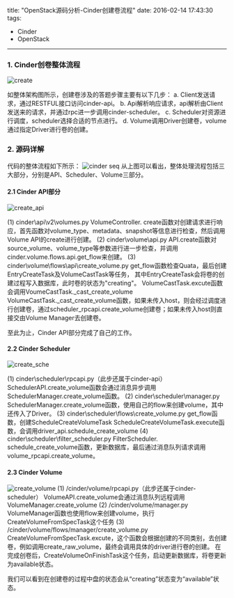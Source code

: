 title: "OpenStack源码分析-Cinder创建卷流程"
date: 2016-02-14 17:43:30
tags:
  - Cinder
  - OpenStack
---

### 1. Cinder创卷整体流程

![create](https://cloud.githubusercontent.com/assets/1736354/13130372/71de5178-d61e-11e5-8d7c-6b9f0a244e41.png)


如整体架构图所示，创建卷涉及的答题步骤主要有以下几步：
a. Client发送请求，通过RESTFUL接口访问cinder-api。
b. Api解析响应请求，api解析由Client发送来的请求，并通过rpc进一步调用cinder-scheduler。
c. Scheduler对资源进行调度，scheduler选择合适的节点进行。
d. Volume调用Driver创建卷，volume通过指定Driver进行卷的创建。

### 2. 源码详解
代码的整体流程如下所示：
 ![cinder seq](https://cloud.githubusercontent.com/assets/1736354/13033012/82f1e54e-d342-11e5-835c-e8f6d3baff40.png)
从上图可以看出，整体处理流程包括三大部分，分别是API、Scheduler、Volume三部分。
#### 2.1 Cinder API部分
![create_api](https://cloud.githubusercontent.com/assets/1736354/13130422/b4a5c3b0-d61e-11e5-8781-52c9586b9c7d.png)

(1) cinder\api\v2\volumes.py
VolumeController. create函数对创建请求进行响应，首先函数对volume_type、metadata、snapshot等信息进行检查，然后调用Volume API的create进行创建。
(2) cinder\volume\api.py
API.create函数对source_volume、volume_type等参数进行进一步检查，并调用cinder.volume.flows.api.get_flow来创建。
(3) cinder\volume\flows\api\create_volume.py
get_flow函数检查Quata，最后创建EntryCreateTask及VolumeCastTask等任务，
其中EntryCreateTask会将卷的创建过程写入数据库，此时卷的状态为"creating"。
VolumeCastTask.excute函数会调用VoumeCastTask._cast_create_volume
VolumeCastTask._cast_create_volume函数，如果未传入host，则会经过调度进行创建卷，通过scheduler_rpcapi.create_volume创建卷；如果未传入host则直接交由Volume Manager去创建卷。

至此为止，Cinder API部分完成了自己的工作。

#### 2.2 Cinder Scheduler
 
![create_sche](https://cloud.githubusercontent.com/assets/1736354/13130398/8ceff976-d61e-11e5-8ea7-08661eebb7af.png)

(1) cinder\scheduler\rpcapi.py（此步还属于cinder-api）
SchedulerAPI.create_volume函数会通过消息异步调用SchedulerManager.create_volume函数。
(2) cinder\scheduler\manager.py
SchedulerManager.create_volume函数，使用自己的flow来创建volume，其中还传入了Driver。
(3) cinder\scheduler\flows\create_volume.py
get_flow函数，创建ScheduleCreateVolumeTask
ScheduleCreateVolumeTask.execute函数，会调用driver_api.schedule_create_volume
(4) cinder\scheduler\filter_scheduler.py
FilterScheduler. schedule_create_volume函数，更新数据库，最后通过消息队列请求调用volume_rpcapi.create_volume。

#### 2.3	Cinder Volume
 ![create_volume](https://cloud.githubusercontent.com/assets/1736354/13130404/93c802e8-d61e-11e5-87e7-a01a64765a3b.png)
(1) /cinder/volume/rpcapi.py（此步还属于cinder-scheduler）
VolumeAPI.create_volume会通过消息队列远程调用VolumeManager.create_volume
(2) /cinder/volume/manager.py
VolumeManager函数也使用flow来创建volume，执行CreateVolumeFromSpecTask这个任务
(3) /cinder/volume/flows/manager/create_volume.py
CreateVolumeFromSpecTask.excute，这个函数会根据创建的不同类别，去创建卷，例如调用create_raw_volume，最终会调用具体的driver进行卷的创建。
在完成创卷后，CreateVolumeOnFinishTask这个任务，启动更新数据库，将卷更新为available状态。

我们可以看到在创建卷的过程中盘的状态会从“creating”状态变为“available”状态。
